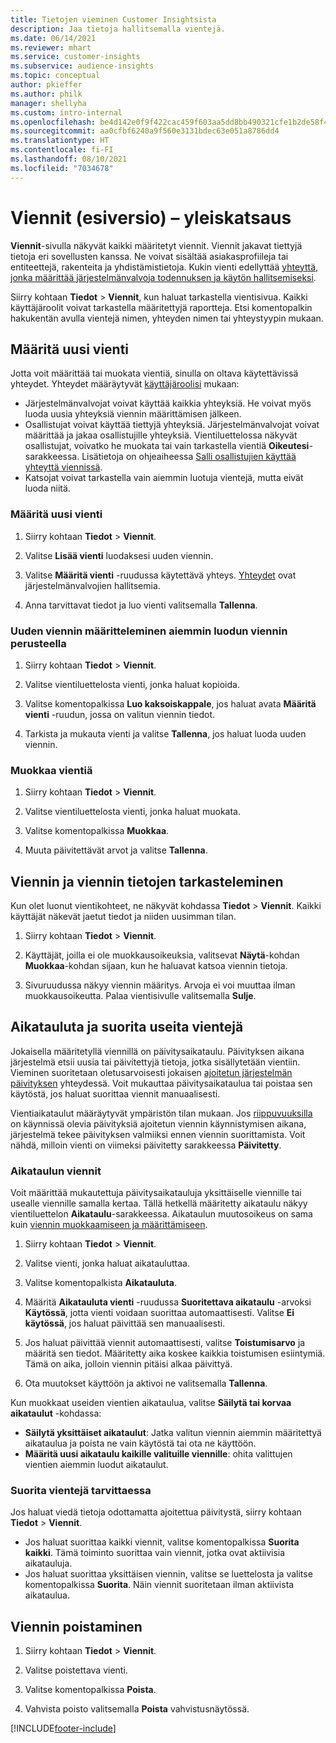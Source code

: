 ```yaml
---
title: Tietojen vieminen Customer Insightsista
description: Jaa tietoja hallitsemalla vientejä.
ms.date: 06/14/2021
ms.reviewer: mhart
ms.service: customer-insights
ms.subservice: audience-insights
ms.topic: conceptual
author: pkieffer
ms.author: philk
manager: shellyha
ms.custom: intro-internal
ms.openlocfilehash: be4d142e0f9f422cac459f603aa5dd8bb490321cfe1b2de58f4a128ae56f4ba3
ms.sourcegitcommit: aa0cfbf6240a9f560e3131bdec63e051a8786dd4
ms.translationtype: HT
ms.contentlocale: fi-FI
ms.lasthandoff: 08/10/2021
ms.locfileid: "7034678"
---
```

# <a name="exports-preview-overview"></a>Viennit (esiversio) – yleiskatsaus

**Viennit**-sivulla näkyvät kaikki määritetyt viennit. Viennit jakavat tiettyjä tietoja eri sovellusten kanssa. Ne voivat sisältää asiakasprofiileja tai entiteettejä, rakenteita ja yhdistämistietoja. Kukin vienti edellyttää [yhteyttä, jonka määrittää järjestelmänvalvoja todennuksen ja käytön hallitsemiseksi](connections.md).

Siirry kohtaan **Tiedot** > **Viennit**, kun haluat tarkastella vientisivua. Kaikki käyttäjäroolit voivat tarkastella määritettyjä raportteja. Etsi komentopalkin hakukentän avulla vientejä nimen, yhteyden nimen tai yhteystyypin mukaan.

## <a name="set-up-a-new-export"></a>Määritä uusi vienti

Jotta voit määrittää tai muokata vientiä, sinulla on oltava käytettävissä yhteydet. Yhteydet määräytyvät [käyttäjäroolisi](permissions.md) mukaan:
- Järjestelmänvalvojat voivat käyttää kaikkia yhteyksiä. He voivat myös luoda uusia yhteyksiä viennin määrittämisen jälkeen.
- Osallistujat voivat käyttää tiettyjä yhteyksiä. Järjestelmänvalvojat voivat määrittää ja jakaa osallistujille yhteyksiä. Vientiluettelossa näkyvät osallistujat, voivatko he muokata tai vain tarkastella vientiä **Oikeutesi**-sarakkeessa. Lisätietoja on ohjeaiheessa [Salli osallistujien käyttää yhteyttä viennissä](connections.md#allow-contributors-to-use-a-connection-for-exports).
- Katsojat voivat tarkastella vain aiemmin luotuja vientejä, mutta eivät luoda niitä.

### <a name="define-a-new-export"></a>Määritä uusi vienti

1. Siirry kohtaan **Tiedot** > **Viennit**.

1. Valitse **Lisää vienti** luodaksesi uuden viennin.

1. Valitse **Määritä vienti** -ruudussa käytettävä yhteys. [Yhteydet](connections.md) ovat järjestelmänvalvojien hallitsemia. 

1. Anna tarvittavat tiedot ja luo vienti valitsemalla **Tallenna**.

### <a name="define-a-new-export-based-on-an-existing-export"></a>Uuden viennin määritteleminen aiemmin luodun viennin perusteella

1. Siirry kohtaan **Tiedot** > **Viennit**.

1. Valitse vientiluettelosta vienti, jonka haluat kopioida.

1. Valitse komentopalkissa **Luo kaksoiskappale**, jos haluat avata **Määritä vienti** -ruudun, jossa on valitun viennin tiedot.

1. Tarkista ja mukauta vienti ja valitse **Tallenna**, jos haluat luoda uuden viennin.

### <a name="edit-an-export"></a>Muokkaa vientiä

1. Siirry kohtaan **Tiedot** > **Viennit**.

1. Valitse vientiluettelosta vienti, jonka haluat muokata.

1. Valitse komentopalkissa **Muokkaa**.

1. Muuta päivitettävät arvot ja valitse **Tallenna**.

## <a name="view-exports-and-export-details"></a>Viennin ja viennin tietojen tarkasteleminen

Kun olet luonut vientikohteet, ne näkyvät kohdassa **Tiedot** > **Viennit**. Kaikki käyttäjät näkevät jaetut tiedot ja niiden uusimman tilan.

1. Siirry kohtaan **Tiedot** > **Viennit**.

1. Käyttäjät, joilla ei ole muokkausoikeuksia, valitsevat **Näytä**-kohdan **Muokkaa**-kohdan sijaan, kun he haluavat katsoa viennin tietoja.

1. Sivuruudussa näkyy viennin määritys. Arvoja ei voi muuttaa ilman muokkausoikeutta. Palaa vientisivulle valitsemalla **Sulje**.

## <a name="schedule-and-run-exports"></a>Aikatauluta ja suorita useita vientejä

Jokaisella määritetyllä viennillä on päivitysaikataulu. Päivityksen aikana järjestelmä etsii uusia tai päivitettyjä tietoja, jotka sisällytetään vientiin. Vieminen suoritetaan oletusarvoisesti jokaisen [ajoitetun järjestelmän päivityksen](system.md#schedule-tab) yhteydessä. Voit mukauttaa päivitysaikataulua tai poistaa sen käytöstä, jos haluat suorittaa viennit manuaalisesti.

Vientiaikataulut määräytyvät ympäristön tilan mukaan. Jos [riippuvuuksilla](system.md#refresh-policies) on käynnissä olevia päivityksiä ajoitetun viennin käynnistymisen aikana, järjestelmä tekee päivityksen valmiiksi ennen viennin suorittamista. Voit nähdä, milloin vienti on viimeksi päivitetty sarakkeessa **Päivitetty**.

### <a name="schedule-exports"></a>Aikataulun viennit

Voit määrittää mukautettuja päivitysaikatauluja yksittäiselle viennille tai usealle viennille samalla kertaa. Tällä hetkellä määritetty aikataulu näkyy vientiluettelon **Aikataulu**-sarakkeessa. Aikataulun muutosoikeus on sama kuin [viennin muokkaamiseen ja määrittämiseen](export-destinations.md#set-up-a-new-export). 

1. Siirry kohtaan **Tiedot** > **Viennit**.

1. Valitse vienti, jonka haluat aikatauluttaa.

1. Valitse komentopalkista **Aikatauluta**.

1. Määritä **Aikatauluta vienti** -ruudussa **Suoritettava aikataulu** -arvoksi **Käytössä**, jotta vienti voidaan suorittaa automaattisesti. Valitse **Ei käytössä**, jos haluat päivittää sen manuaalisesti.

1. Jos haluat päivittää viennit automaattisesti, valitse **Toistumisarvo** ja määritä sen tiedot. Määritetty aika koskee kaikkia toistumisen esiintymiä. Tämä on aika, jolloin viennin pitäisi alkaa päivittyä.

1. Ota muutokset käyttöön ja aktivoi ne valitsemalla **Tallenna**.

Kun muokkaat useiden vientien aikataulua, valitse **Säilytä tai korvaa aikataulut** -kohdassa:
- **Säilytä yksittäiset aikataulut**: Jatka valitun viennin aiemmin määritettyä aikataulua ja poista ne vain käytöstä tai ota ne käyttöön.
- **Määritä uusi aikataulu kaikille valituille viennille**: ohita valittujen vientien aiemmin luodut aikataulut.

### <a name="run-exports-on-demand"></a>Suorita vientejä tarvittaessa

Jos haluat viedä tietoja odottamatta ajoitettua päivitystä, siirry kohtaan **Tiedot** > **Viennit**.

- Jos haluat suorittaa kaikki viennit, valitse komentopalkissa **Suorita kaikki**. Tämä toiminto suorittaa vain viennit, jotka ovat aktiivisia aikatauluja.
- Jos haluat suorittaa yksittäisen viennin, valitse se luettelosta ja valitse komentopalkissa **Suorita**. Näin viennit suoritetaan ilman aktiivista aikataulua. 

## <a name="remove-an-export"></a>Viennin poistaminen

1. Siirry kohtaan **Tiedot** > **Viennit**.

1. Valitse poistettava vienti.

1. Valitse komentopalkissa **Poista**.

1. Vahvista poisto valitsemalla **Poista** vahvistusnäytössä.


[!INCLUDE[footer-include](../includes/footer-banner.md)]
